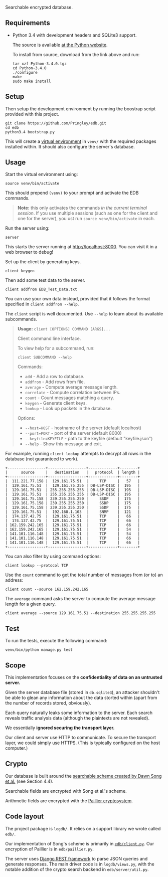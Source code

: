 Searchable encrypted database.

## Requirements

-   Python 3.4 with development headers and SQLite3 support.

    The source is available [at the Python
    website](https://www.python.org/ftp/python/3.4.0/Python-3.4.0.tgz).

    To install from source, download from the link above and run:

        tar xzf Python-3.4.0.tgz
        cd Python-3.4.0
        ./configure
        make
        sudo make install

## Setup

Then setup the development environment by running the boostrap script provided
with this project.

    git clone https://github.com/Pringley/edb.git
    cd edb
    python3.4 bootstrap.py

This will create a [virtual environment](http://virtualenv.org) in `venv/` with
the required packages installed within. It should also configure the server's
database.

## Usage

Start the virtual environment using:

    source venv/bin/activate

This should prepend `(venv)` to your prompt and activate the EDB commands.

>   **Note:** this only activates the commands *in the current terminal
>   session*. If you use multiple sessions (such as one for the client and one
>   for the server), you ust run `source venv/bin/activate` in each.

Run the server using:

    server

This starts the server running at <http://localhost:8000>. You can visit it in
a web browser to debug!

Set up the client by generating keys.

    client keygen

Then add some test data to the server.

    client addfrom EDB_Test_Data.txt

You can use your own data instead, provided that it follows the format
specified in `client addfrom --help`.

The `client` script is well documented. Use `--help` to learn about its
available subcommands.

> **Usage:** `client [OPTIONS] COMMAND [ARGS]...`
>
> Client command line interface.
>
> To view help for a subcommand, run:
>
>     client SUBCOMMAND --help
>
> Commands:
>
> *   `add`        - Add a row to database.
> *   `addfrom`    - Add rows from file.
> *   `average`    - Compute average message length.
> *   `correlate`  - Compute correlation between IPs.
> *   `count`      - Count messages matching a query.
> *   `keygen`     - Generate client keys.
> *   `lookup`     - Look up packets in the database.
>
> Options:
>
> *   `--host=HOST`           - hostname of the server (default localhost)
> *   `--port=PORT`           - port of the server (default 8000)
> *   `--keyfile=KEYFILE`     - path to the keyfile (default "keyfile.json")
> *   `--help`                - Show this message and exit.

For example, running `client lookup` attempts to decrypt all rows in the
database (not guaranteed to work).

    +-----------------+-----------------+-------------+--------+
    |      source     |   destination   |   protocol  | length |
    +-----------------+-----------------+-------------+--------+
    |  111.221.77.158 |  129.161.75.51  |     TCP     |   57   |
    |  129.161.75.51  |  129.161.75.255 | DB-LSP-DISC |  195   |
    |  129.161.75.51  | 255.255.255.255 | DB-LSP-DISC |  195   |
    |  129.161.75.51  | 255.255.255.255 | DB-LSP-DISC |  195   |
    |  129.161.75.158 | 239.255.255.250 |     SSDP    |  175   |
    |  129.161.75.158 | 239.255.255.250 |     SSDP    |  175   |
    |  129.161.75.158 | 239.255.255.250 |     SSDP    |  175   |
    |  129.161.75.51  |  192.168.1.103  |     SNMP    |  121   |
    |  174.137.42.75  |  129.161.75.51  |     TCP     |   66   |
    |  174.137.42.75  |  129.161.75.51  |     TCP     |   66   |
    | 162.159.242.165 |  129.161.75.51  |     TCP     |   66   |
    | 162.159.242.165 |  129.161.75.51  |     TCP     |   54   |
    | 141.101.116.148 |  129.161.75.51  |     TCP     |   54   |
    | 141.101.116.148 |  129.161.75.51  |     TCP     |   66   |
    | 141.101.116.148 |  129.161.75.51  |     TCP     |   66   |
    +-----------------+-----------------+-------------+--------+

You can also filter by using command options:

    client lookup --protocol TCP

Use the `count` command to get the total number of messages from (or to) an
address:

    client count --source 162.159.242.165

The `average` command asks the server to compute the average message length for
a given query.

    client average --source 129.161.75.51 --destination 255.255.255.255

## Test

To run the tests, execute the following command:

    venv/bin/python manage.py test

## Scope

This implementation focuses on the **confidentiality of data on an untrusted
server.**

Given the server database file (stored in `db.sqlite3`), an attacker shouldn't
be able to glean any information about the data storted within (apart from the
number of records stored, obviously).

Each query naturally leaks some information to the server. Each search reveals
traffic analysis data (although the plaintexts are not revealed).

We essentially **ignored securing the transport layer.**

Our client and server use HTTP to communicate. To secure the transport layer,
we could simply use HTTPS. (This is typically configured on the host computer.)

## Crypto

Our database is built around the [searchable scheme created by Dawn Song et
al.](http://www.cs.berkeley.edu/~dawnsong/papers/se.pdf) (see Section 4.4).

Searchable fields are encrypted with Song et al.'s scheme.

Arithmetic fields are encrypted with the [Paillier
cryptosystem](https://en.wikipedia.org/wiki/Paillier_cryptosystem).

## Code layout

The project package is `logdb/`. It relies on a support library we wrote called
`edb/`.

Our implementation of Song's scheme is primarily in
[`edb/client.py`](edb/client.py). Our encryption of Paillier is in `edb/paillier.py`.

The server uses [Django REST framework](http://www.django-rest-framework.org/)
to parse JSON queries and generate responses. The main driver code is in
`logdb/views.py`, with the notable addition of the crypto search backend in
`edb/server/util.py`.

